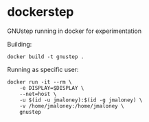 # dockerstep
GNUstep running in docker for experimentation

Building:
```
docker build -t gnustep .
```

Running as specific user:

```
docker run -it --rm \
    -e DISPLAY=$DISPLAY \
    --net=host \
    -u $(id -u jmaloney):$(id -g jmaloney) \
    -v /home/jmaloney:/home/jmaloney \
    gnustep
```
